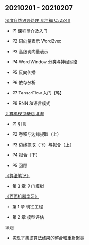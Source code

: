 ## 20210201 - 20210207

[深度自然语言处理 斯坦福 CS224n](https://www.bilibili.com/video/BV1pt411h7aT)

- P1 课程简介及入门

- P2 词向量表示 Word2vec

- P3 高级词向量表示

- P4 Word Window 分类与神经网络

- P5 反向传播

- P6 依存分析

- P7 TensorFlow 入门【略】

- P8 RNN 和语言模式

[计算机视觉基础 北邮](https://www.bilibili.com/video/BV1nz4y197Qv)

- P1 引言

- P2 卷积与边缘提取（上）

- P3 边缘提取（下）与拟合（上）

- P4 拟合（下）

- P5 回顾

[《算法笔记》](https://book.douban.com/subject/26827295/)

- 第 3 章 入门模拟

[《百面机器学习》](https://book.douban.com/subject/30285146/)

- 第 1 章 特征工程

- 第 2 章 模型评估

课题

- 实现了集成算法结果的整合和重新聚类